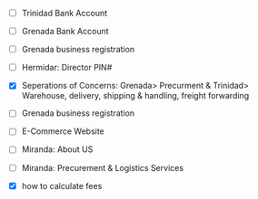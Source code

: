 - [ ] Trinidad Bank Account
- [ ] Grenada Bank Account
- [ ] Grenada business registration
- [ ] Hermidar: Director PIN#
- [x] Seperations of Concerns: Grenada> Precurment & Trinidad> Warehouse, delivery, shipping & handling, freight forwarding
- [ ] Grenada business registration
- [ ] E-Commerce Website
- [ ] Miranda: About US
- [ ] Miranda: Precurement & Logistics Services
- [x] how to calculate fees
      
